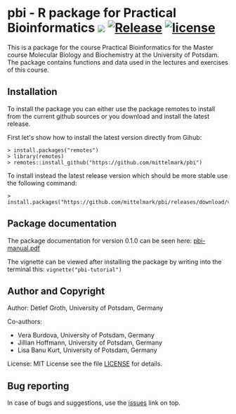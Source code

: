 # pbi - R package for Practical Bioinformatics ![](../../actions/workflows/r.yml/badge.svg) [![Release](https://img.shields.io/github/v/release/mittelmark/pbi.svg?label=current+release)](https://github.com/mittelmark/pbi/releases) [![license](https://img.shields.io/badge/license-MIT-lightgray.svg)](https://opensource.org/license/MIT)


This is a package  for the  course  Practical  Bioinformatics  for the  Master
course Molecular Biology and Biochemistry at the University of Potsdam.
The package contains functions and data used in the lectures and exercises of this course.

## Installation

To install the package you can either use the package  remotes to install from
the current github sources or you download and install the latest release.

First let's show how to install the latest version directly from Gihub:

```
> install.packages("remotes")
> library(remotes)
> remotes::install_github("https://github.com/mittelmark/pbi")
```

To install instead the latest release version which should be more stable use the following command:

```
> install.packages("https://github.com/mittelmark/pbi/releases/download/v0.1.2/pbi_0.1.2.tar.gz",repos=NULL)
```

## Package documentation

The package documentation for version 0.1.0 can be seen here: [pbi-manual.pdf](https://github.com/mittelmark/pbi/files/14588148/pbi-manual.pdf)

The vignette can be viewed after installing the package by writing into the terminal this: `vignette("pbi-tutorial")`


## Author and Copyright

Author: Detlef Groth, University of Potsdam, Germany

Co-authors: 

- Vera Burdova, University of Potsdam, Germany
- Jillian Hoffmann, University of Potsdam, Germany
- Lisa Banu Kurt, University of Potsdam, Germany

License: MIT License see the file [LICENSE](LICENSE) for details.

## Bug reporting

In case of bugs and suggestions, use the [issues](../../issues) link on top.

